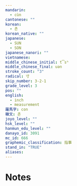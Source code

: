 ```yaml
---
mandarin:
  - cùn
cantonese: ""
korean:
  - 촌
korean_native: ""
japanese:
  - SUN
  - SON
japanese_nanori: ""
vietnamese:
middle_chinese_initial: t͡sʰ
middle_chinese_final: uən
stroke_count: "3"
radical: 寸
skip_number: 3-2-1
grade_level: 3
pos: ""
english:
  - inch
  - measurement
羅馬字: con
韓文: 촌
joyo_level: ""
hsk_level: ""
hanmun_edu_level: ""
danayo_id: 3091
mc_id: 666
graphemic_classification: 指事
stand_in: "TRUE"
aliases:
---
```


# Notes
